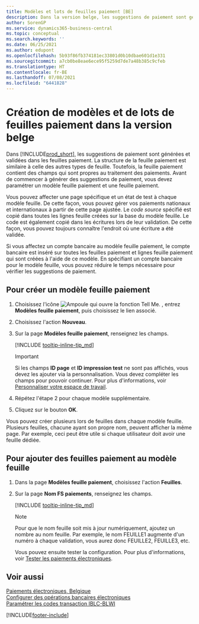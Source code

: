 ```yaml
---
title: Modèles et lots de feuilles paiement [BE]
description: Dans la version belge, les suggestions de paiement sont générées et validées dans les feuilles paiement. La structure de la feuille paiement est similaire à celle des autres types de feuille.
author: SorenGP
ms.service: dynamics365-business-central
ms.topic: conceptual
ms.search.keywords: ''
ms.date: 06/25/2021
ms.author: edupont
ms.openlocfilehash: 5b93f86fb374181ec33801d0b10dbae601d1e331
ms.sourcegitcommit: a7cb0be8eae6ece95f5259d7de7a48b385c9cfeb
ms.translationtype: HT
ms.contentlocale: fr-BE
ms.lasthandoff: 07/08/2021
ms.locfileid: "6441828"
---
```

# <a name="create-payment-journal-templates-and-batches-in-the-belgian-version"></a>Création de modèles et de lots de feuilles paiement dans la version belge
Dans [!INCLUDE[prod_short](../../includes/prod_short.md)], les suggestions de paiement sont générées et validées dans les feuilles paiement. La structure de la feuille paiement est similaire à celle des autres types de feuille. Toutefois, la feuille paiement contient des champs qui sont propres au traitement des paiements. Avant de commencer à générer des suggestions de paiement, vous devez paramétrer un modèle feuille paiement et une feuille paiement.  

Vous pouvez affecter une page spécifique et un état de test à chaque modèle feuille. De cette façon, vous pouvez gérer vos paiements nationaux et internationaux à partir de cette page ajustée. Le *code source* spécifié est copié dans toutes les lignes feuille créées sur la base du modèle feuille. Le code est également copié dans les écritures lors de leur validation. De cette façon, vous pouvez toujours connaître l'endroit où une écriture a été validée.

Si vous affectez un compte bancaire au modèle feuille paiement, le compte bancaire est inséré sur toutes les feuilles paiement et lignes feuille paiement qui sont créées à l'aide de ce modèle. En spécifiant un compte bancaire pour le modèle feuille, vous pouvez réduire le temps nécessaire pour vérifier les suggestions de paiement.  

## <a name="to-create-a-payment-journal-template"></a>Pour créer un modèle feuille paiement  

1. Choisissez l'icône ![Ampoule qui ouvre la fonction Tell Me.](../../media/ui-search/search_small.png "Dites-moi ce que vous voulez faire") , entrez **Modèles feuille paiement**, puis choisissez le lien associé.  
2. Choisissez l'action **Nouveau**.  
3. Sur la page **Modèles feuille paiement**, renseignez les champs.  

    [!INCLUDE [tooltip-inline-tip_md](../../includes/tooltip-inline-tip_md.md)]

    > [!IMPORTANT]
    > Si les champs **ID page** et **ID impression test** ne sont pas affichés, vous devez les ajouter via la personnalisation. Vous devez compléter les champs pour pouvoir continuer. Pour plus d'informations, voir [Personnaliser votre espace de travail](../../ui-personalization-user.md).
4. Répétez l'étape 2 pour chaque modèle supplémentaire.

5. Cliquez sur le bouton **OK**.  

Vous pouvez créer plusieurs lors de feuilles dans chaque modèle feuille. Plusieurs feuilles, chacune ayant son propre nom, peuvent afficher la même page. Par exemple, ceci peut être utile si chaque utilisateur doit avoir une feuille dédiée.

## <a name="to-add-payment-journal-batches-to-the-journal-template"></a>Pour ajouter des feuilles paiement au modèle feuille  

1. Dans la page **Modèles feuille paiement**, choisissez l'action **Feuilles**.  
2. Sur la page **Nom FS paiements**, renseignez les champs.  

    [!INCLUDE [tooltip-inline-tip_md](../../includes/tooltip-inline-tip_md.md)]

    > [!NOTE]
    > Pour que le nom feuille soit mis à jour numériquement, ajoutez un nombre au nom feuille. Par exemple, le nom FEUILLE1 augmente d'un numéro à chaque validation, vous aurez donc FEUILLE2, FEUILLE3, etc.  

    Vous pouvez ensuite tester la configuration. Pour plus d'informations, voir [Tester les paiements électroniques](how-to-test-electronic-payments.md).  

## <a name="see-also"></a>Voir aussi

[Paiements électroniques, Belgique](belgian-electronic-payments.md)   
[Configurer des opérations bancaires électroniques](how-to-set-up-electronic-banking.md)   
[Paramétrer les codes transaction IBLC-BLWI](how-to-set-up-iblc-blwi-transaction-codes.md)


[!INCLUDE[footer-include](../../includes/footer-banner.md)]